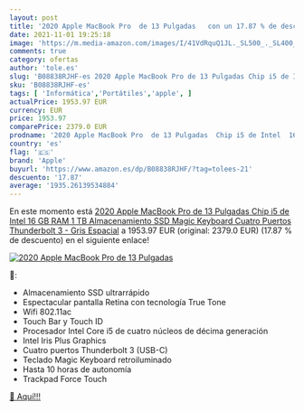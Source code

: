 ```yaml
---
layout: post
title: '2020 Apple MacBook Pro  de 13 Pulgadas   con un 17.87 % de descuento'
date: 2021-11-01 19:25:18
image: 'https://m.media-amazon.com/images/I/41VdRquQ1JL._SL500_._SL400_.jpg'
comments: true
category: ofertas
author: 'tole.es'
slug: 'B08838RJHF-es 2020 Apple MacBook Pro de 13 Pulgadas Chip i5 de Intel 16...'
sku: 'B08838RJHF-es'
tags: [ 'Informática','Portátiles','apple', ]
actualPrice: 1953.97 EUR
currency: EUR
price: 1953.97
comparePrice: 2379.0 EUR
prodname: '2020 Apple MacBook Pro  de 13 Pulgadas  Chip i5 de Intel  16 GB RAM  1 TB Almacenamiento SSD  Magic Keyboard  Cuatro Puertos Thunderbolt 3  - Gris Espacial'
country: 'es'
flag: '🇪🇸'
brand: 'Apple'
buyurl: 'https://www.amazon.es/dp/B08838RJHF/?tag=tolees-21'
descuento: '17.87'
average: '1935.26139534884'
---
```


En este momento está [2020 Apple MacBook Pro  de 13 Pulgadas  Chip i5 de Intel  16 GB RAM  1 TB Almacenamiento SSD  Magic Keyboard  Cuatro Puertos Thunderbolt 3  - Gris Espacial](https://www.amazon.es/dp/B08838RJHF/?tag=tolees-21) a 1953.97 EUR (original: 2379.0 EUR) (17.87 %  de descuento) en el siguiente enlace!

[![2020 Apple MacBook Pro  de 13 Pulgadas  ](https://m.media-amazon.com/images/I/41VdRquQ1JL._SL500_._SL400_.jpg)](https://www.amazon.es/dp/B08838RJHF/?tag=tolees-21)

🔎:

- Almacenamiento SSD ultrarrápido
- Espectacular pantalla Retina con tecnología True Tone
- Wifi 802.11ac
- Touch Bar y Touch ID
- Procesador Intel Core i5 de cuatro núcleos de décima generación
- Intel Iris Plus Graphics
- Cuatro puertos Thunderbolt 3 (USB-C)
- Teclado Magic Keyboard retroiluminado
- Hasta 10 horas de autonomía
- Trackpad Force Touch

[🛒 Aquí!!!](https://www.amazon.es/dp/B08838RJHF/?tag=tolees-21)

